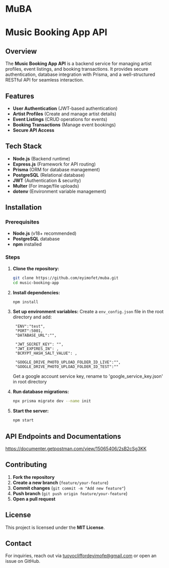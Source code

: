 # MuBA
# Music Booking App API

## Overview
The **Music Booking App API** is a backend service for managing artist profiles, event listings, and booking transactions. It provides secure authentication, database integration with Prisma, and a well-structured RESTful API for seamless interaction.

## Features
- **User Authentication** (JWT-based authentication)
- **Artist Profiles** (Create and manage artist details)
- **Event Listings** (CRUD operations for events)
- **Booking Transactions** (Manage event bookings)
- **Secure API Access**

## Tech Stack
- **Node.js** (Backend runtime)
- **Express.js** (Framework for API routing)
- **Prisma** (ORM for database management)
- **PostgreSQL** (Relational database)
- **JWT** (Authentication & security)
- **Multer** (For image/file uploads)
- **dotenv** (Environment variable management)

## Installation

### Prerequisites
- **Node.js** (v18+ recommended)
- **PostgreSQL** database
- **npm**  installed

### Steps
1. **Clone the repository:**
   ```sh
   git clone https://github.com/eyimofet/muba.git
   cd music-booking-app
   ```
2. **Install dependencies:**
   ```sh
   npm install
   ```
3. **Set up environment variables:**
   Create a `env_config.json` file in the root directory and add:
   ```env
    "ENV":"test",
    "PORT":5001,
    "DATABASE_URL":"",

    "JWT_SECRET_KEY": "",
    "JWT_EXPIRES_IN": ,
    "BCRYPT_HASH_SALT_VALUE": ,

    "GOOGLE_DRIVE_PHOTO_UPLOAD_FOLDER_ID_LIVE":"",
    "GOOGLE_DRIVE_PHOTO_UPLOAD_FOLDER_ID_TEST":""

   ```

   Get a google account service key, rename to 'google_service_key.json' in root directory
4. **Run database migrations:**
   ```sh
   npx prisma migrate dev --name init
   ```
5. **Start the server:**
   ```sh
   npm start
   ```

## API Endpoints and Documentations
https://documenter.getpostman.com/view/15065406/2sB2cSg3KK



## Contributing
1. **Fork the repository**
2. **Create a new branch** (`feature/your-feature`)
3. **Commit changes** (`git commit -m "Add new feature"`)
4. **Push branch** (`git push origin feature/your-feature`)
5. **Open a pull request**

## License
This project is licensed under the **MIT License**.

## Contact
For inquiries, reach out via tuoyocliffordeyimofe@gmail.com or open an issue on GitHub.



